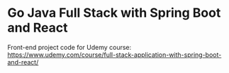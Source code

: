 # Go Java Full Stack with Spring Boot and React
Front-end project code for Udemy course: https://www.udemy.com/course/full-stack-application-with-spring-boot-and-react/
